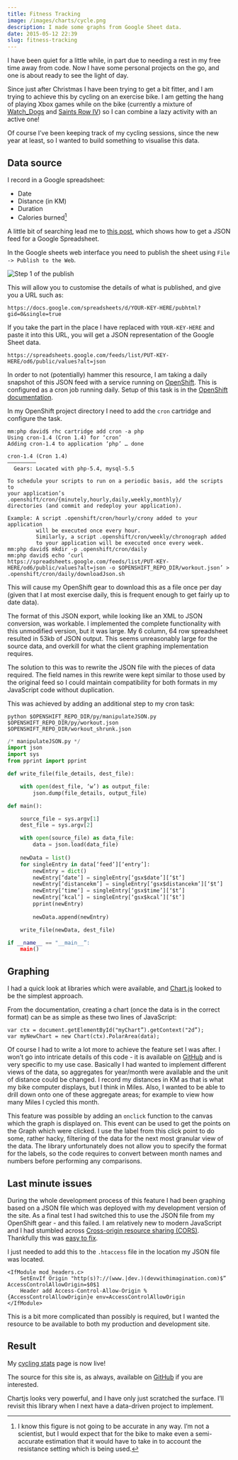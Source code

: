 ```yaml
---
title: Fitness Tracking
image: /images/charts/cycle.png
description: I made some graphs from Google Sheet data.
date: 2015-05-12 22:39
slug: fitness-tracking
---
```

I have been quiet for a little while, in part due to needing a rest in my free time away from code. Now I have some personal projects on the go, and one is about ready to see the light of day.

Since just after Christmas I have been trying to get a bit fitter, and I am trying to achieve this by cycling on an exercise bike. I am getting the hang of playing Xbox games while on the bike (currently a mixture of [Watch_Dogs][watch_dogs] and [Saints Row IV][saints_row]) so I can combine a lazy activity with an active one!

Of course I’ve been keeping track of my cycling sessions, since the new year at least, so I wanted to build something to visualise this data.

<!--more-->

## Data source

I record in a Google spreadsheet:
- Date
- Distance (in KM)
- Duration
- Calories burned[^1] 

A little bit of searching lead me to [this post][1], which shows how to get a JSON feed for a Google Spreadsheet.

In the Google sheets web interface you need to publish the sheet using `File -> Publish to the Web`.

![Step 1 of the publish][chart1]

This will allow you to customise the details of what is published, and give you a URL such as:

    https://docs.google.com/spreadsheets/d/YOUR-KEY-HERE/pubhtml?gid=0&single=true

If you take the part in the place I have replaced with `YOUR-KEY-HERE` and paste it into this URL, you will get a JSON representation of the Google Sheet data.

    https://spreadsheets.google.com/feeds/list/PUT-KEY-HERE/od6/public/values?alt=json

In order to not (potentially) hammer this resource, I am taking a daily snapshot of this JSON feed with a service running on [OpenShift][openshift]. This is configured as a cron job running daily. Setup of this task is in the [OpenShift documentation][openshift-cron].

In my OpenShift project directory I need to add the `cron` cartridge and configure the task.

    
    mm:php david$ rhc cartridge add cron -a php
    Using cron-1.4 (Cron 1.4) for ‘cron’
    Adding cron-1.4 to application ‘php’ … done
    
    cron-1.4 (Cron 1.4)
    —————————
      Gears: Located with php-5.4, mysql-5.5
    
    To schedule your scripts to run on a periodic basis, add the scripts to 
    your application’s .openshift/cron/{minutely,hourly,daily,weekly,monthly}/
    directories (and commit and redeploy your application).
    
    Example: A script .openshift/cron/hourly/crony added to your application
             will be executed once every hour.
             Similarly, a script .openshift/cron/weekly/chronograph added
             to your application will be executed once every week.
    mm:php david$ mkdir -p .openshift/cron/daily
    mm:php david$ echo ‘curl https://spreadsheets.google.com/feeds/list/PUT-KEY-HERE/od6/public/values?alt=json -o $OPENSHIFT_REPO_DIR/workout.json’ > .openshift/cron/daily/downloadJson.sh


This will cause my OpenShift gear to download this as a file once per day (given that I at most exercise daily, this is frequent enough to get fairly up to date data).

The format of this JSON export, while looking like an XML to JSON conversion, was workable. I implemented the complete functionality with this unmodified version, but it was large. My 6 column, 64 row spreadsheet resulted in 53kb of JSON output. This seems unreasonably large for the source data, and overkill for what the client graphing implementation requires.

The solution to this was to rewrite the JSON file with the pieces of data required. The field names in this rewrite were kept similar to those used by the original feed so I could maintain compatibility for both formats in my JavaScript code without duplication.

This was achieved by adding an additional step to my cron task:

    python $OPENSHIFT_REPO_DIR/py/manipulateJSON.py $OPENSHIFT_REPO_DIR/py/workout.json $OPENSHIFT_REPO_DIR/workout_shrunk.json

~~~ python
/* manipulateJSON.py */
import json
import sys
from pprint import pprint

def write_file(file_details, dest_file):

	with open(dest_file, ‘w’) as output_file:
		json.dump(file_details, output_file)

def main():

    source_file = sys.argv[1]
    dest_file = sys.argv[2]

    with open(source_file) as data_file:    
        data = json.load(data_file)
    
    newData = list()
    for singleEntry in data[‘feed’][‘entry’]:
        newEntry = dict()
        newEntry[‘date’] = singleEntry[‘gsx$date’][‘$t’]
        newEntry[‘distancekm’] = singleEntry[‘gsx$distancekm’][‘$t’]
        newEntry[‘time’] = singleEntry[‘gsx$time’][‘$t’]
        newEntry[‘kcal’] = singleEntry[‘gsx$kcal’][‘$t’]
        pprint(newEntry)
        
        newData.append(newEntry)

    write_file(newData, dest_file)

if __name__ == "__main__”:
    main()
~~~

## Graphing

I had a quick look at libraries which were available, and [Chart.js][chartjs] looked to be the simplest approach.

From the documentation, creating a chart (once the data is in the correct format) can be as simple as these two lines of JavaScript:

    var ctx = document.getElementById("myChart”).getContext("2d”);
    var myNewChart = new Chart(ctx).PolarArea(data);

Of course I had to write a lot more to achieve the feature set I was after. I won’t go into intricate details of this code - it is available on [GitHub][gh-chart] and is very specific to my use case. Basically I had wanted to implement different views of the data, so aggregates for year/month were available and the unit of distance could be changed. I record my distances in KM as that is what my bike computer displays, but I think in Miles. Also, I wanted to be able to drill down onto one of these aggregate areas; for example to view how many Miles I cycled this month.

This feature was possible by adding an `onclick` function to the canvas which the graph is displayed on. This event can be used to get the points on the Graph which were clicked. I use the label from this click point to do some, rather hacky, filtering of the data for the next most granular view of the data. The library unfortunately does not allow you to specify the format for the labels, so the code requires to convert between month names and numbers before performing any comparisons.

## Last minute issues

During the whole development process of this feature I had been graphing based on a JSON file which was deployed with my development version of the site. As a final test I had switched this to use the JSON file from my OpenShift gear - and this failed. I am relatively new to modern JavaScript and I had stumbled across [Cross-origin resource sharing (CORS)][cors]. Thankfully this was [easy to fix][cors-fix].

I just needed to add this to the `.htaccess` file in the location my JSON file was located.

    <IfModule mod_headers.c>
        SetEnvIf Origin "http(s)?://(www.|dev.)(devwithimagination.com)$” AccessControlAllowOrigin=$0$1
        Header add Access-Control-Allow-Origin %{AccessControlAllowOrigin}e env=AccessControlAllowOrigin
    </IfModule>

This is a bit more complicated than possibly is required, but I wanted the resource to be available to both my production and development site.

## Result

My [cycling stats][cstats] page is now live!

The source for this site is, as always, available on [GitHub][gh] if you are interested.

Chartjs looks very powerful, and I have only just scratched the surface. I’ll revisit this library when I next have a data-driven project to implement.

[^1]: I know this figure is not going to be accurate in any way. I’m not a scientist, but I would expect that for the bike to make even a semi-accurate estimation that it would have to take in to account the resistance setting which is being used.

[1]: https://coderwall.com/p/duapqq/use-a-google-spreadsheet-as-your-json-backend "coderwall.com : establishing geek cred since 1305712800 "
[openshift]: https://www.openshift.com/ "OpenShift by Red Hat "
[openshift-cron]: https://access.redhat.com/documentation/en-US/OpenShift/2.0/html/User_Guide/sect-OpenShift-User_Guide-Scheduling_Timed_Jobs_with_Cron.html "6.5. Scheduling Timed Jobs with Cron "
[chartjs]: http://www.chartjs.org/ "Chart.js | Open source HTML5 Charts for your website "
[json-loading]: http://codepen.io/KryptoniteDove/blog/load-json-file-locally-using-pure-javascript "Load JSON file locally using pure Javascript by Rich on CodePen "
[watch_dogs]: http://www.amazon.co.uk/gp/product/B0089AGFGG/ref=as_li_tl?ie=UTF8&camp=1634&creative=19450&creativeASIN=B0089AGFGG&linkCode=as2&tag=devwithimag-21&linkId=Q6QTFKCPV7FAQHDJ "Watch Dogs - Microsoft Xbox 360"
[saints_row]: http://www.amazon.co.uk/gp/product/B00CLDQH10/ref=as_li_tl?ie=UTF8&camp=1634&creative=19450&creativeASIN=B00CLDQH10&linkCode=as2&tag=devwithimag-21&linkId=XJDZT26U64RXU3XT "Saints Row IV (Xbox 360)"
[cors]: http://en.wikipedia.org/wiki/Cross-origin_resource_sharing "Cross-origin resource sharing - Wikipedia, the free encyclopedia "
[cors-fix]: http://www.webdevdoor.com/jquery/cross-domain-browser-json-ajax/ "Enable cross-domain, cross-browser AJAX/JSON calls using jQuery"
[cstats]: /cycle/ "Cycling Stats"
[gh]: https://github.com/dhutchison/dhutchison.github.io "dhutchison/dhutchison.github.io"
[gh-chart]: https://github.com/dhutchison/dhutchison.github.io/tree/master/assets/js/DWIChart.js
[chart1]: /images/charts/publishweb1.png "Step 1 of the publish dialog"
[chart2]: /images/charts/publishweb2.png "Step 2 of the publish dialog"
